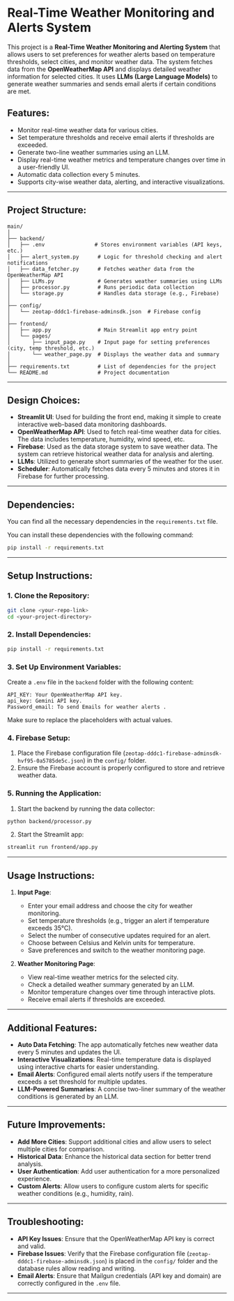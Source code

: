 
# Real-Time Weather Monitoring and Alerts System

This project is a **Real-Time Weather Monitoring and Alerting System** that allows users to set preferences for weather alerts based on temperature thresholds, select cities, and monitor weather data. The system fetches data from the **OpenWeatherMap API** and displays detailed weather information for selected cities. It uses **LLMs (Large Language Models)** to generate weather summaries and sends email alerts if certain conditions are met.

## Features:
- Monitor real-time weather data for various cities.
- Set temperature thresholds and receive email alerts if thresholds are exceeded.
- Generate two-line weather summaries using an LLM.
- Display real-time weather metrics and temperature changes over time in a user-friendly UI.
- Automatic data collection every 5 minutes.
- Supports city-wise weather data, alerting, and interactive visualizations.

---

## Project Structure:

```
main/
│
├── backend/
│   ├── .env                # Stores environment variables (API keys, etc.)
│   ├── alert_system.py      # Logic for threshold checking and alert notifications
│   ├── data_fetcher.py      # Fetches weather data from the OpenWeatherMap API
│   ├── LLMs.py              # Generates weather summaries using LLMs
│   ├── processor.py         # Runs periodic data collection
│   └── storage.py           # Handles data storage (e.g., Firebase)
│
├── config/
│   └── zeotap-dddc1-firebase-adminsdk.json  # Firebase config
│
├── frontend/
│   ├── app.py               # Main Streamlit app entry point
│   └── pages/
│       ├── input_page.py    # Input page for setting preferences (city, temp threshold, etc.)
│       └── weather_page.py  # Displays the weather data and summary
│
├── requirements.txt         # List of dependencies for the project
└── README.md                # Project documentation
```

---

## Design Choices:

- **Streamlit UI**: Used for building the front end, making it simple to create interactive web-based data monitoring dashboards.
- **OpenWeatherMap API**: Used to fetch real-time weather data for cities. The data includes temperature, humidity, wind speed, etc.
- **Firebase**: Used as the data storage system to save weather data. The system can retrieve historical weather data for analysis and alerting.
- **LLMs**: Utilized to generate short summaries of the weather for the user.
- **Scheduler**: Automatically fetches data every 5 minutes and stores it in Firebase for further processing.

---

## Dependencies:

You can find all the necessary dependencies in the `requirements.txt` file.

You can install these dependencies with the following command:

```bash
pip install -r requirements.txt
```

---

## Setup Instructions:

### 1. Clone the Repository:

```bash
git clone <your-repo-link>
cd <your-project-directory>
```

### 2. Install Dependencies:

```bash
pip install -r requirements.txt
```

### 3. Set Up Environment Variables:

Create a `.env` file in the `backend` folder with the following content:

```env
API_KEY: Your OpenWeatherMap API key.
api_key: Gemini API key.
Password_email: To send Emails for weather alerts .
```

Make sure to replace the placeholders with actual values. 


### 4. Firebase Setup:

1. Place the Firebase configuration file (`zeotap-dddc1-firebase-adminsdk-hvf95-0a5785de5c.json`) in the `config/` folder.
2. Ensure the Firebase account is properly configured to store and retrieve weather data.

### 5. Running the Application:

1. Start the backend by running the data collector:

```bash
python backend/processor.py
```

2. Start the Streamlit app:

```bash
streamlit run frontend/app.py
```

---

## Usage Instructions:

1. **Input Page**:
   - Enter your email address and choose the city for weather monitoring.
   - Set temperature thresholds (e.g., trigger an alert if temperature exceeds 35°C).
   - Select the number of consecutive updates required for an alert.
   - Choose between Celsius and Kelvin units for temperature.
   - Save preferences and switch to the weather monitoring page.

2. **Weather Monitoring Page**:
   - View real-time weather metrics for the selected city.
   - Check a detailed weather summary generated by an LLM.
   - Monitor temperature changes over time through interactive plots.
   - Receive email alerts if thresholds are exceeded.

---

## Additional Features:

- **Auto Data Fetching**: The app automatically fetches new weather data every 5 minutes and updates the UI.
- **Interactive Visualizations**: Real-time temperature data is displayed using interactive charts for easier understanding.
- **Email Alerts**: Configured email alerts notify users if the temperature exceeds a set threshold for multiple updates.
- **LLM-Powered Summaries**: A concise two-liner summary of the weather conditions is generated by an LLM.

---

## Future Improvements:

- **Add More Cities**: Support additional cities and allow users to select multiple cities for comparison.
- **Historical Data**: Enhance the historical data section for better trend analysis.
- **User Authentication**: Add user authentication for a more personalized experience.
- **Custom Alerts**: Allow users to configure custom alerts for specific weather conditions (e.g., humidity, rain).
  
---

## Troubleshooting:

- **API Key Issues**: Ensure that the OpenWeatherMap API key is correct and valid.
- **Firebase Issues**: Verify that the Firebase configuration file (`zeotap-dddc1-firebase-adminsdk.json`) is placed in the `config/` folder and the database rules allow reading and writing.
- **Email Alerts**: Ensure that Mailgun credentials (API key and domain) are correctly configured in the `.env` file.

---
